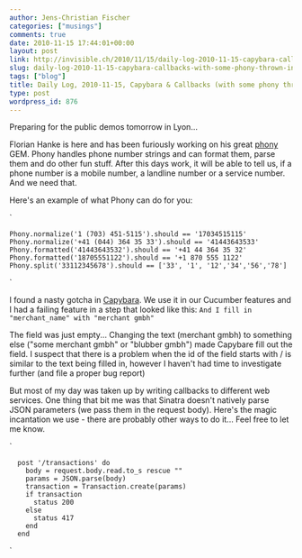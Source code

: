 ```yaml
---
author: Jens-Christian Fischer
categories: ["musings"]
comments: true
date: 2010-11-15 17:44:01+00:00
layout: post
link: http://invisible.ch/2010/11/15/daily-log-2010-11-15-capybara-callbacks-with-some-phony-thrown-in/
slug: daily-log-2010-11-15-capybara-callbacks-with-some-phony-thrown-in
tags: ["blog"]
title: Daily Log, 2010-11-15, Capybara & Callbacks (with some phony thrown in)
type: post
wordpress_id: 876
---
```


Preparing for the public demos tomorrow in Lyon...

Florian Hanke is here and has been furiously working on his great [phony](https://github.com/floere/phony) GEM. Phony handles phone number strings and can format them, parse them and do other fun stuff. After this days work, it will be able to tell us, if a phone number is a mobile number, a landline number or a service number. And we need that.

Here's an example of what Phony can do for you:

`
    
    Phony.normalize('1 (703) 451-5115').should == '17034515115'
    Phony.normalize('+41 (044) 364 35 33').should == '41443643533'
    Phony.formatted('41443643532').should == '+41 44 364 35 32'
    Phony.formatted('18705551122').should == '+1 870 555 1122'
    Phony.split('33112345678').should == ['33', '1', '12','34','56','78']
    

`

I found a nasty gotcha in [Capybara](https://github.com/jnicklas/capybara). We use it in our Cucumber features and I had a failing feature in a step that looked like this:
`
    And I fill in "merchant_name" with "merchant gmbh"
`

The field was just empty... Changing the text (merchant gmbh) to something else ("some merchant gmbh" or "blubber gmbh") made Capybare fill out the field. I suspect that there is a problem when the id of the field starts with / is similar to the text being filled in, however I haven't had time to investigate further (and file a proper bug report)

But most of my day was taken up by writing callbacks to different web services. One thing that bit me was that Sinatra doesn't natively parse JSON parameters (we pass them in the request body). Here's the magic incantation we use - there are probably other ways to do it... Feel free to let me know.

`
    
    
      post '/transactions' do
        body = request.body.read.to_s rescue ""
        params = JSON.parse(body)
        transaction = Transaction.create(params)
        if transaction
          status 200
        else
          status 417
        end
      end
    

`
